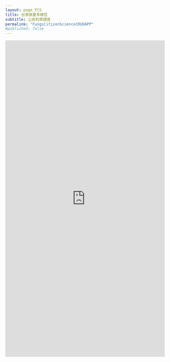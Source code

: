 ```yaml
---
layout: page_FCS
title: 台灣真菌多樣性
subtitle: 公民科學調查
permalink: "FungiCitizenScienceCRUDAPP"
#published: false
---
```


<iframe src="https://script.google.com/macros/s/AKfycbyc2A_spYR8J9wUB-ILPlHwChZB8-OSvdFccd45nzfKAUnJSkaxam2dbd5VbIcH5iYzhw/exec"
height="1000" width="100%" frameBorder="0"></iframe>
